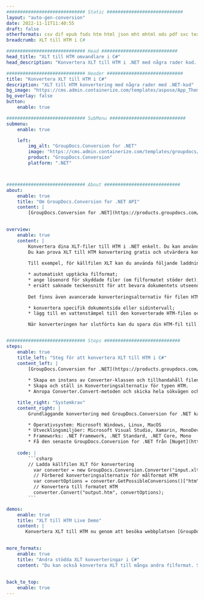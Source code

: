 ```yaml
---
############################# Static ############################
layout: "auto-gen-conversion"
date: 2022-11-11T11:40:55
draft: false
otherformats: csv dif epub fods htm html json mht mhtml ods pdf sxc tex tsv xlam xls xlsb xlsm xlsx xlt xltm xltx xml xps
breadcrumb: XLT till HTM i C#

############################# Head ############################
head_title: "XLT till HTM omvandlare i C#"
head_description: "Konvertera XLT till HTM i .NET med några rader kod. Använd GroupDocs Document Conversion API för att konvertera över 160 filformat."

############################# Header ############################
title: "Konvertera XLT till HTM i C#"
description: "XLT till HTM konvertering med några rader med .NET-kod"
bg_image: "https://cms.admin.containerize.com/templates/aspose/App_Themes/V3/images/bg/header1.png"
bg_overlay: false
button:
    enable: true

############################# SubMenu ############################
submenu:
    enable: true

    left:
        img_alt: "GroupDocs.Conversion for .NET"
        image: "https://cms.admin.containerize.com/templates/groupdocs/images/product-logos/90x90-noborder/groupdocs-conversion-net.png"
        product: "GroupDocs.Conversion"
        platform: ".NET"



############################# About ############################
about:
    enable: true
    title: "Om GroupDocs.Conversion for .NET API"
    content: |
        [GroupDocs.Conversion for .NET](https://products.groupdocs.com/conversion/net/) kan användas för att konvertera Microsoft Word, Excel, PowerPoint, PDF, Visio och andra format. GroupDocs.Conversion är ett fristående API som är lämpligt för back-end och interna system där hög prestanda krävs. Det beror inte på någon programvara som Microsoft eller Open Office.
    

overview:
    enable: true
    content: |
        Konvertera dina XLT-filer till HTM i .NET enkelt. Du kan använda bara ett par C# kodrader i valfri plattform som du vill, som - Windows, Linux, macOS.
        Du kan prova XLT till HTM konvertering gratis och utvärdera konverteringsresultatens kvalitet. Tillsammans med enkla filkonverteringsscenarier kan du prova mer avancerade alternativ för att ladda källfilen XLT och för att spara resultatet HTM. 
        
        Till exempel, för källfilen XLT kan du använda följande laddningsalternativ:

        * automatiskt upptäcka filformat;
        * ange lösenord för skyddade filer (om filformatet stöder det);
        * ersätt saknade teckensnitt för att bevara dokumentets utseende.
        
        Det finns även avancerade konverteringsalternativ för filen HTM:

        * konvertera specifik dokumentsida eller sidintervall;
        * lägg till en vattenstämpel till den konverterade HTM-filen och många fler.

        När konverteringen har slutförts kan du spara din HTM-fil till den lokala filsökvägen eller någon tredje parts lagring som FTP, Amazon S3, Google Drive, Dropbox etc. Observera - för att konvertera XLT till {{ TO}} det finns inget behov av någon ytterligare programvara installerad - som MS Office, Open Office, Adobe Acrobat Reader etc.


############################# Steps ############################
steps:
    enable: true
    title_left: "Steg för att konvertera XLT till HTM i C#"
    content_left: |
        [GroupDocs.Conversion for .NET](https://products.groupdocs.com/conversion/net/) gör det enkelt för utvecklare att konvertera en XLT-fil till HTM med några rader kod.
        
        * Skapa en instans av Converter-klassen och tillhandahåll filen XLT med den fullständiga sökvägen
        * Skapa och ställ in Konverteringsalternativ för typen HTM.
        * Anropa Converter.Convert-metoden och skicka hela sökvägen och formatet (HTM) som en parameter

    title_right: "Systemkrav"
    content_right: |
        Grundläggande konvertering med GroupDocs.Conversion for .NET kan göras med bara några enkla steg. Våra API:er stöds på alla större plattformar och operativsystem. Innan du kör koden nedan, se till att du har följande förutsättningar installerade på ditt system.

        * Operativsystem: Microsoft Windows, Linux, MacOS
        * Utvecklingsmiljöer: Microsoft Visual Studio, Xamarin, MonoDevelop
        * Frameworks: .NET Framework, .NET Standard, .NET Core, Mono
        * Få den senaste GroupDocs.Conversion for .NET från [Nuget](https://www.nuget.org/packages/groupdocs.conversion)
         
    code: |
        ```csharp    
        // Ladda källfilen XLT för konvertering
          var converter = new GroupDocs.Conversion.Converter("input.xlt");
          // Förbered konverteringsalternativ för målformat HTM
          var convertOptions = converter.GetPossibleConversions()["htm"].ConvertOptions;
          // Konvertera till formatet HTM
          converter.Convert("output.htm", convertOptions);
        ```

demos:
    enable: true
    title: "XLT till HTM Live Demo"
    content: |
       Konvertera XLT till HTM nu genom att besöka webbplatsen [GroupDocs.Conversion App](https://products.groupdocs.app/conversion/family). Onlinedemo har följande fördelar
          

more_formats:
    enable: true
    title: "Andra stödda XLT konverteringar i C#"
    content: "Du kan också konvertera XLT till många andra filformat. Se listan nedan."
       
       
back_to_top:
    enable: true
---
```

